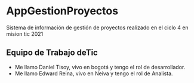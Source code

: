 # AppGestionProyectos
Sistema de información de gestión de proyectos realizado en el ciclo 4 en mision tic 2021

## Equipo de Trabajo deTic

- Me llamo Daniel Tisoy, vivo en bogotá y tengo el rol de desarrollador.
- Me llamo Edward Reina, vivo en Neiva y tengo el rol de Analista.
